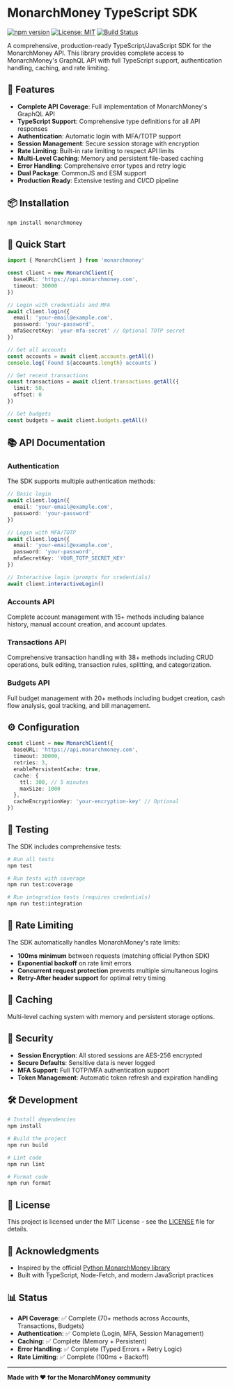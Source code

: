 # MonarchMoney TypeScript SDK

[![npm version](https://badge.fury.io/js/monarchmoney.svg)](https://badge.fury.io/js/monarchmoney)
[![License: MIT](https://img.shields.io/badge/License-MIT-yellow.svg)](https://opensource.org/licenses/MIT)
[![Build Status](https://github.com/keithah/monarchmoney-ts/workflows/CI/badge.svg)](https://github.com/keithah/monarchmoney-ts/actions)

A comprehensive, production-ready TypeScript/JavaScript SDK for the MonarchMoney API. This library provides complete access to MonarchMoney's GraphQL API with full TypeScript support, authentication handling, caching, and rate limiting.

## 🚀 Features

- **Complete API Coverage**: Full implementation of MonarchMoney's GraphQL API
- **TypeScript Support**: Comprehensive type definitions for all API responses
- **Authentication**: Automatic login with MFA/TOTP support
- **Session Management**: Secure session storage with encryption
- **Rate Limiting**: Built-in rate limiting to respect API limits
- **Multi-Level Caching**: Memory and persistent file-based caching
- **Error Handling**: Comprehensive error types and retry logic  
- **Dual Package**: CommonJS and ESM support
- **Production Ready**: Extensive testing and CI/CD pipeline

## 📦 Installation

```bash
npm install monarchmoney
```

## 🏃 Quick Start

```typescript
import { MonarchClient } from 'monarchmoney'

const client = new MonarchClient({
  baseURL: 'https://api.monarchmoney.com',
  timeout: 30000
})

// Login with credentials and MFA
await client.login({
  email: 'your-email@example.com',
  password: 'your-password',
  mfaSecretKey: 'your-mfa-secret' // Optional TOTP secret
})

// Get all accounts
const accounts = await client.accounts.getAll()
console.log(`Found ${accounts.length} accounts`)

// Get recent transactions  
const transactions = await client.transactions.getAll({
  limit: 50,
  offset: 0
})

// Get budgets
const budgets = await client.budgets.getAll()
```

## 📚 API Documentation

### Authentication

The SDK supports multiple authentication methods:

```typescript
// Basic login
await client.login({
  email: 'your-email@example.com', 
  password: 'your-password'
})

// Login with MFA/TOTP
await client.login({
  email: 'your-email@example.com',
  password: 'your-password', 
  mfaSecretKey: 'YOUR_TOTP_SECRET_KEY'
})

// Interactive login (prompts for credentials)
await client.interactiveLogin()
```

### Accounts API

Complete account management with 15+ methods including balance history, manual account creation, and account updates.

### Transactions API  

Comprehensive transaction handling with 38+ methods including CRUD operations, bulk editing, transaction rules, splitting, and categorization.

### Budgets API

Full budget management with 20+ methods including budget creation, cash flow analysis, goal tracking, and bill management.

## ⚙️ Configuration

```typescript
const client = new MonarchClient({
  baseURL: 'https://api.monarchmoney.com',
  timeout: 30000,
  retries: 3,
  enablePersistentCache: true,
  cache: {
    ttl: 300, // 5 minutes
    maxSize: 1000
  },
  cacheEncryptionKey: 'your-encryption-key' // Optional
})
```

## 🧪 Testing

The SDK includes comprehensive tests:

```bash
# Run all tests
npm test

# Run tests with coverage
npm run test:coverage

# Run integration tests (requires credentials)
npm run test:integration
```

## 🚦 Rate Limiting

The SDK automatically handles MonarchMoney's rate limits:

- **100ms minimum** between requests (matching official Python SDK)
- **Exponential backoff** on rate limit errors
- **Concurrent request protection** prevents multiple simultaneous logins
- **Retry-After header support** for optimal retry timing

## 💾 Caching

Multi-level caching system with memory and persistent storage options.

## 🔐 Security

- **Session Encryption**: All stored sessions are AES-256 encrypted
- **Secure Defaults**: Sensitive data is never logged
- **MFA Support**: Full TOTP/MFA authentication support
- **Token Management**: Automatic token refresh and expiration handling

## 🛠️ Development

```bash
# Install dependencies
npm install

# Build the project
npm run build

# Lint code
npm run lint

# Format code
npm run format
```

## 📄 License

This project is licensed under the MIT License - see the [LICENSE](LICENSE) file for details.

## 🙏 Acknowledgments

- Inspired by the official [Python MonarchMoney library](https://github.com/monarchmoney/monarchmoney)
- Built with TypeScript, Node-Fetch, and modern JavaScript practices

## 📊 Status

- **API Coverage**: ✅ Complete (70+ methods across Accounts, Transactions, Budgets)
- **Authentication**: ✅ Complete (Login, MFA, Session Management)
- **Caching**: ✅ Complete (Memory + Persistent)
- **Error Handling**: ✅ Complete (Typed Errors + Retry Logic)
- **Rate Limiting**: ✅ Complete (100ms + Backoff)

---

**Made with ❤️ for the MonarchMoney community**
